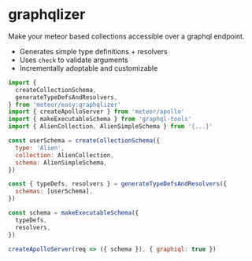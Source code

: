 # graphqlizer 

Make your meteor based collections accessible over a graphql endpoint.

* Generates simple type definitions + resolvers
* Uses `check` to validate arguments
* Incrementally adoptable and customizable

```js
import {
  createCollectionSchema,
  generateTypeDefsAndResolvers,
} from 'meteor/easy:graphqlizer'
import { createApolloServer } from 'meteor/apollo'
import { makeExecutableSchema } from 'graphql-tools'
import { AlienCollection, AlienSimpleSchema } from '{...}'

const userSchema = createCollectionSchema({ 
  type: 'Alien',
  collection: AlienCollection,
  schema: AlienSimpleSchema,
})

const { typeDefs, resolvers } = generateTypeDefsAndResolvers({
  schemas: [userSchema],
})

const schema = makeExecutableSchema({
  typeDefs,
  resolvers,
})

createApolloServer(req => ({ schema }), { graphiql: true })
```
